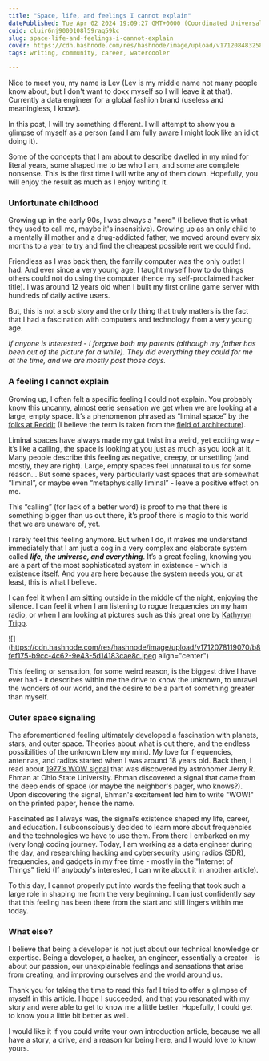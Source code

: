 ```yaml
---
title: "Space, life, and feelings I cannot explain"
datePublished: Tue Apr 02 2024 19:09:27 GMT+0000 (Coordinated Universal Time)
cuid: cluir6nj9000108l59raq59kc
slug: space-life-and-feelings-i-cannot-explain
cover: https://cdn.hashnode.com/res/hashnode/image/upload/v1712084832587/2769b804-2abc-42e4-a510-94525f771a9e.jpeg
tags: writing, community, career, watercooler

---
```


Nice to meet you, my name is Lev (Lev is my middle name not many people know about, but I don't want to doxx myself so I will leave it at that). Currently a data engineer for a global fashion brand (useless and meaningless, I know).

In this post, I will try something different. I will attempt to show you a glimpse of myself as a person (and I am fully aware I might look like an idiot doing it).

Some of the concepts that I am about to describe dwelled in my mind for literal years, some shaped me to be who I am, and some are complete nonsense. This is the first time I will write any of them down. Hopefully, you will enjoy the result as much as I enjoy writing it.

### Unfortunate childhood

Growing up in the early 90s, I was always a "nerd" (I believe that is what they used to call me, maybe it's insensitive). Growing up as an only child to a mentally ill mother and a drug-addicted father, we moved around every six months to a year to try and find the cheapest possible rent we could find.

Friendless as I was back then, the family computer was the only outlet I had. And ever since a very young age, I taught myself how to do things others could not do using the computer (hence my self-proclaimed hacker title). I was around 12 years old when I built my first online game server with hundreds of daily active users.

But, this is not a sob story and the only thing that truly matters is the fact that I had a fascination with computers and technology from a very young age.

*If anyone is interested - I forgave both my parents (although my father has been out of the picture for a while). They did everything they could for me at the time, and we are mostly past those days.*

### A feeling I cannot explain

Growing up, I often felt a specific feeling I could not explain. You probably know this uncanny, almost eerie sensation we get when we are looking at a large, empty space. It’s a phenomenon phrased as “liminal space” by the [folks at Reddit](https://www.reddit.com/r/LiminalSpace/) (I believe the term is taken from the [field of architecture](https://en.wikipedia.org/wiki/Liminal_space_(aesthetic))).

Liminal spaces have always made my gut twist in a weird, yet exciting way – it’s like a calling, the space is looking at you just as much as you look at it. Many people describe this feeling as negative, creepy, or unsettling (and mostly, they are right). Large, empty spaces feel unnatural to us for some reason... But some spaces, very particularly vast spaces that are somewhat “liminal”, or maybe even “metaphysically liminal” - leave a positive effect on me.

This “calling” (for lack of a better word) is proof to me that there is something bigger than us out there, it’s proof there is magic to this world that we are unaware of, yet.

I rarely feel this feeling anymore. But when I do, it makes me understand immediately that I am just a cog in a very complex and elaborate system called ***life, the universe, and everything***. It’s a great feeling, knowing you are a part of the most sophisticated system in existence - which is existence itself. And you are here because the system needs you, or at least, this is what I believe.

I can feel it when I am sitting outside in the middle of the night, enjoying the silence. I can feel it when I am listening to rogue frequencies on my ham radio, or when I am looking at pictures such as this great one by [Kathyryn Tripp](https://unsplash.com/@kathyryn_tripp).

![](https://cdn.hashnode.com/res/hashnode/image/upload/v1712078119070/b8fef175-b9cc-4c62-9e43-5d14183cae8c.jpeg align="center")

This feeling or sensation, for some weird reason, is the biggest drive I have ever had - it describes within me the drive to know the unknown, to unravel the wonders of our world, and the desire to be a part of something greater than myself.

### Outer space signaling

The aforementioned feeling ultimately developed a fascination with planets, stars, and outer space. Theories about what is out there, and the endless possibilities of the unknown blew my mind. My love for frequencies, antennas, and radios started when I was around 18 years old. Back then, I read about [1977’s WOW signal](https://en.wikipedia.org/wiki/Wow!_signal) that was discovered by astronomer Jerry R. Ehman at Ohio State University. Ehman discovered a signal that came from the deep ends of space (or maybe the neighbor's pager, who knows?). Upon discovering the signal, Ehman's excitement led him to write "WOW!" on the printed paper, hence the name.

Fascinated as I always was, the signal’s existence shaped my life, career, and education. I subconsciously decided to learn more about frequencies and the technologies we have to use them. From there I embarked on my (very long) coding journey. Today, I am working as a data engineer during the day, and researching hacking and cybersecurity using radios (SDR), frequencies, and gadgets in my free time - mostly in the "Internet of Things" field (If anybody's interested, I can write about it in another article).

To this day, I cannot properly put into words the feeling that took such a large role in shaping me from the very beginning. I can just confidently say that this feeling has been there from the start and still lingers within me today.

### What else?

I believe that being a developer is not just about our technical knowledge or expertise. Being a developer, a hacker, an engineer, essentially a creator - is about our passion, our unexplainable feelings and sensations that arise from creating, and improving ourselves and the world around us.

Thank you for taking the time to read this far! I tried to offer a glimpse of myself in this article. I hope I succeeded, and that you resonated with my story and were able to get to know me a little better. Hopefully, I could get to know you a little bit better as well.

I would like it if you could write your own introduction article, because we all have a story, a drive, and a reason for being here, and I would love to know yours.